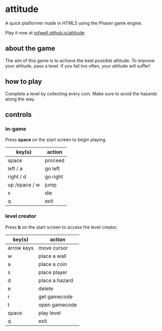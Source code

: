 # attitude
A quick platformer made in HTML5 using the Phaser game engine.

Play it now at [rofwell.github.io/attitude](https://rofwell.github.io/attitude)

## about the game
The aim of this game is to achieve the best possible attitude. To improve your attitude, pass a level. If you fail too often, your attitude will suffer!

## how to play
Complete a level by collecting every coin. Make sure to avoid the hazards along the way.

## controls
### in-game
Press **space** on the start screen to begin playing.

| key(s)          | action        |  
| --------------- | ------------- |
| space           | proceed       |
| left / a        | go left       |
| right / d       | go right      |
| up /space / w   | jump          |
| x               | die           |
| q               | exit          |


### level creator
Press **b** on the start screen to access the level creator.

| key(s)          | action        |  
| --------------- | ------------- |
| arrow keys      | move cursor   |
| w               | place a wall  |
| a               | place a coin  |
| s               | place player  |
| d               | place a hazard|
| e               | delete        |
| r               | get gamecode  |
| t               | open gamecode |
| space           | play level    |
| q               | exit          |
